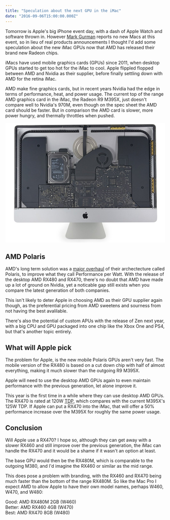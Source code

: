```yaml
---
title: "Speculation about the next GPU in the iMac"
date: "2016-09-06T15:00:00.000Z"
---
```


Tomorrow is Apple's big iPhone event day, with a dash of Apple Watch and software thrown in. However [Mark Gurman](gurman-mac) reports no new Macs at this event, so in lieu of real products announcements I thought I'd add some speculation about the new iMac GPUs now that AMD has released their brand new Radeon chips.

iMacs have used mobile graphics cards (GPUs) since 2011, when desktop GPUs started to get too hot for the iMac to cool. Apple flippled flopped between AMD and Nvidia as their supplier, before finally settling down with AMD for the retina iMac.

AMD make fine graphics cards, but in recent years Nvidia had the edge in terms of performance, heat, and power usage. The current top of the range AMD graphics card in the iMac, the Radeon R9 M395X, just doesn't compare well to Nvidia's 970M, even though on the spec sheet the AMD card should be faster. But in comparison the AMD card is slower, more power hungry, and thermally throttles when pushed.

![](a867d3b0-1d8d-4d2d-831a-1b4b7c86c5d8.jpg)

## AMD Polaris

AMD's long term solution was a [major overhaul](amd-polaris) of their archectecture called Polaris, to improve what they call Performance per Watt. With the release of the desktop AMD RX480 and RX470, there's no doubt that AMD have made up a lot of ground on Nvidia, yet a noticable gap still exists when you compare the latest generation of both companies.

This isn't likely to deter Apple in choosing AMD as their GPU supplier again though, as the preferential pricing from AMD sweetens and sourness from not having the best avalilable.

There's also the potential of custom APUs with the release of Zen next year, with a big CPU and GPU packaged into one chip like the Xbox One and PS4, but that's another topic entirely.

## What will Apple pick

The problem for Apple, is the new mobile Polaris GPUs aren't very fast. The mobile version of the RX480 is based on a cut down chip with half of almost everything, making it much slower than the outgoing R9 M395X.

Apple will need to use the desktop AMD GPUs again to even maintain performance with the previous generation, let alone improve it.

This year is the first time in a while where they can use desktop AMD GPUs. The RX470 is rated at 120W [TDP](tdp), which compares with the current M395X's 125W TDP. If Apple can put a RX470 into the iMac, that will offer a 50% performance increase over the M395X for roughly the same power usage.

## Conclusion

Will Apple use a RX470? I hope so, although they can get away with a slower RX460 and still improve over the previous generation, the iMac can handle the RX470 and it would be a shame if it wasn't an option at least.

The base GPU would then be the RX480M, which is comparable to the outgoing M380, and I'd imagine the RX460 or similar as the mid range.

This does pose a problem with branding, with the RX460 and RX470 being much faster than the bottom of the range RX480M. So like the Mac Pro I expect AMD to allow Apple to have their own model names, perhaps W460, W470, and W480:

Good: AMD RX480M 2GB (W460)  
Better: AMD RX460 4GB (W470)  
Best: AMD RX470 8GB (W480)